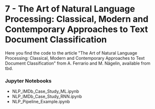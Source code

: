 # 7 - The Art of Natural Language Processing: Classical, Modern and Contemporary Approaches to Text Document Classification

Here you find the code to the article "The Art of Natural Language Processing: Classical, Modern and Contemporary Approaches to Text Document Classification" from A. Ferrario and M. Nägelin, available from tbd.

### Jupyter Notebooks
- NLP_IMDb_Case_Study_ML.ipynb
- NLP_IMDb_Case_Study_RNN.ipynb
- NLP_Pipeline_Example.ipynb
